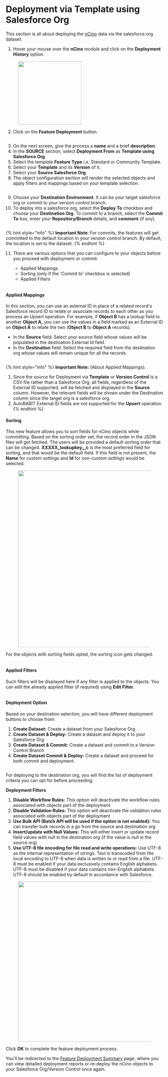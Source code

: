 # Deployment via Template using Salesforce Org

This section is all about deploying the [nCino](https://www.autorabit.com/industry-solution/banking-financial-services-ncino/) data via the salesforce org dataset.

1. Hover your mouse over the **nCino** module and click on the **Deployment History** option.

<figure><img src="../../../../../.gitbook/assets/image (11) (1) (1) (1) (1) (1) (1) (1).png" alt="" width="202"><figcaption></figcaption></figure>

2. Click on the **Feature Deployment** button.

<figure><img src="../../../../../.gitbook/assets/image (12) (1) (1) (1) (1) (1) (1) (1).png" alt=""><figcaption></figcaption></figure>

3. On the next screen, give the process a **name** and a brief **description**.
4. In the **SOURCE** section, select **Deployment From** as **Template using Salesforce Org**.
5. Select the template **Feature Type** i.e, Standard or Community Template.
6. Select your **Template** and its **Version** of it.
7. Select your **Source Salesforce Org**.
8. The object configuration section will render the selected objects and apply filters and mappings based on your template selection.

<figure><img src="../../../../../.gitbook/assets/image (13) (1) (1) (1) (1) (1) (1) (1).png" alt=""><figcaption></figcaption></figure>

9. Choose your **Destination Environment**. It can be your target salesforce org or commit to your version control branch.
10. To deploy into a salesforce org, select the **Deploy To** checkbox and choose your **Destination Org**. To commit to a branch, select the **Commit To** box, enter your **Repository/Branch** details, and **comment** (if any).

<figure><img src="../../../../../.gitbook/assets/image (14) (1) (1) (1) (1) (1) (1).png" alt=""><figcaption></figcaption></figure>

{% hint style="info" %}
**Important Note**: For commits, the features will get committed to the default location in your version control branch. By default, the location is set to the dataset.
{% endhint %}

11. There are various options that you can configure to your objects before you proceed with deployment or commit:

    * Applied Mappings
    * Sorting (only if the 'Commit to' checkbox is selected)
    * Applied Filters

    <figure><img src="../../../../../.gitbook/assets/image (15) (1) (1) (1) (1) (1) (1).png" alt=""><figcaption></figcaption></figure>

#### Applied Mappings <a href="#applied-mappings" id="applied-mappings"></a>

In this section, you can use an external ID in place of a related record's Salesforce record ID to relate or associate records to each other as you process an Upsert operation. For example, if **Object B** has a lookup field to another **Object A,** you can use the values in a field marked as an External ID on **Object A** to relate the two (**Object B** to **Object A** records).

* In the **Source** field: Select your source field whose values will be populated in the destination External Id field.
* In the **Destination** field: Select the required field from the destination org whose values will remain unique for all the records.

<figure><img src="../../../../../.gitbook/assets/image (16) (1) (1) (1) (1) (1) (1).png" alt=""><figcaption></figcaption></figure>

{% hint style="info" %}
**Important Note:** (About Applied Mappings):

1. Since the source for Deployment via **Template** or **Version Control** is a CSV file rather than a Salesforce Org, all fields, regardless of the External ID supported, will be fetched and displayed in the **Source** column. However, the relevant fields will be shown under the Destination column since the target org is a salesforce org.
2. AutoRABIT External ID fields are not supported for the **Upsert** operation.
{% endhint %}

#### Sorting <a href="#sorting" id="sorting"></a>

This new feature allows you to sort fields for nCino objects while committing. Based on the sorting order set, the record order in the JSON files will get fetched. The users will be provided a default sorting order that can be changed. **XXXXX\_lookupkey\_\_c** is the most preferred field for sorting, and that would be the default field. If this field is not present, the **Name** for _custom settings_ and **Id** for _non-custom settings_ would be selected.

<figure><img src="../../../../../.gitbook/assets/image (17) (1) (1) (1) (1) (1) (1).png" alt="" width="563"><figcaption></figcaption></figure>

For the objects with sorting fields opted, the sorting icon gets changed.

<figure><img src="../../../../../.gitbook/assets/image (18) (1) (1) (1) (1) (1) (1).png" alt=""><figcaption></figcaption></figure>

#### Applied Filters <a href="#applied-filters" id="applied-filters"></a>

Such filters will be displayed here if any filter is applied to the objects. You can edit the already applied filter (if required) using **Edit Filter.**

<figure><img src="../../../../../.gitbook/assets/image (19) (1) (1) (1) (1) (1).png" alt=""><figcaption></figcaption></figure>

#### Deployment Option <a href="#deployment-option" id="deployment-option"></a>

Based on your destination selection, you will have different deployment buttons to choose from:

1. **Create Dataset:** Create a dataset from your Salesforce Org
2. **Create Dataset & Deploy:** Create a dataset and deploy it to your Salesforce Org
3. **Create Dataset & Commit:** Create a dataset and commit to a Version Control Branch
4. **Create Dataset Commit & Deploy:** Create a dataset and proceed for both commit and deployment.

<figure><img src="../../../../../.gitbook/assets/image (20) (1) (1) (1) (1) (1).png" alt=""><figcaption></figcaption></figure>

For deploying to the destination org, you will find the list of deployment criteria you can opt for before proceeding.&#x20;

**Deployment Filters**

1. **Disable Workflow Rules:** This option will deactivate the workflow rules associated with objects part of the deployment
2. **Disable Validation Rules:** This option will deactivate the validation rules associated with objects part of the deployment
3. **Use Bulk API (Batch API will be used if the option is not enabled):** You can transfer bulk records in a go from the source and destination org
4. **Insert/update with Null Values:** This will either insert or update record field values with null in the destination org (if the value is null in the source org)
5. **Use UTF-8 file encoding for file read and write operations:** Use UTF-8 as the internal representation of strings. Text is transcoded from the local encoding to UTF-8 when data is written to or read from a file. UTF-8 must be enabled if your data exclusively contains English alphabets. UTF-8 must be disabled if your data contains non-English alphabets. UTF-8 should be enabled by default in accordance with Salesforce.

<figure><img src="../../../../../.gitbook/assets/image (21) (1) (1) (1) (1) (1).png" alt="" width="510"><figcaption></figcaption></figure>

Click **OK** to complete the feature deployment process.

You'll be redirected to the [Feature Deployment Summary](../../../../arm/arm-features/ncino/feature-deployment/feature-deployment-summary.md) page, where you can view detailed deployment reports or re-deploy the nCino objects to your Salesforce Org/Version Control once again.
